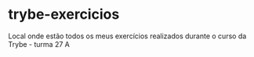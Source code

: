 # trybe-exercicios
 Local onde estão todos os meus exercícios realizados durante o curso da Trybe - turma 27 A

